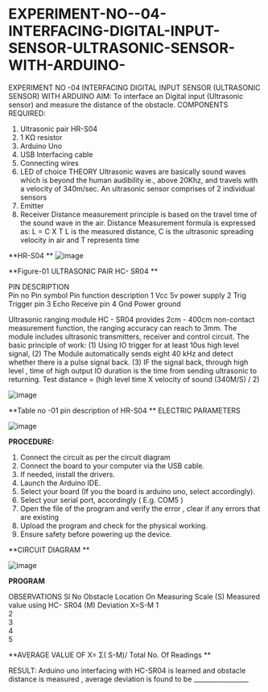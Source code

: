 # EXPERIMENT-NO--04-INTERFACING-DIGITAL-INPUT-SENSOR-ULTRASONIC-SENSOR-WITH-ARDUINO-





EXPERIMENT NO -04
INTERFACING DIGITAL INPUT SENSOR (ULTRASONIC SENSOR) WITH ARDUINO 
AIM:  To interface an Digital input (Ultrasonic sensor) and measure the distance of the obstacle.
COMPONENTS REQUIRED:
1.	Ultrasonic pair  HR-S04
2.	1 KΩ resistor 
3.	Arduino Uno 
4.	USB Interfacing cable 
5.	Connecting wires 
6.	LED of choice 
THEORY
Ultrasonic waves are basically sound waves which is beyond the human audibility ie., above 20Khz, and travels with a velocity of 340m/sec.
An ultrasonic sensor comprises of 2 individual sensors
 1. Emitter 
2. Receiver
Distance measurement principle is based on the travel time of the sound wave in the air. Distance Measurement formula is expressed as:
 L = C X T
L is the measured distance, 
 C is the ultrasonic spreading velocity in air and
 T represents time




**HR-S04
**
![image](https://user-images.githubusercontent.com/36288975/163531726-7d3880a5-a1c9-40d7-8c76-5ff72699d6fc.png)

**Figure-01 ULTRASONIC PAIR HC- SR04
**



PIN DESCRIPTION  
Pin no 	Pin symbol	Pin function description 
1	Vcc	5v power supply
2	Trig 	Trigger pin 
3	Echo 	Receive pin 
4	Gnd 	Power ground

Ultrasonic ranging module HC - SR04 provides 2cm - 400cm non-contact measurement function, the ranging accuracy can reach to 3mm. The module includes ultrasonic transmitters, receiver and control circuit. The basic principle of work:
(1) Using IO trigger for at least 10us high level signal,
(2) The Module automatically sends eight 40 kHz and detect whether there is a pulse signal back.
(3) IF the signal back, through high level , time of high output IO duration is the time from sending ultrasonic to returning.
Test distance = (high level time X velocity of sound (340M/S) / 2)






![image](https://user-images.githubusercontent.com/36288975/163531726-7d3880a5-a1c9-40d7-8c76-5ff72699d6fc.png)

**Table no -01 pin description of HR-S04
**
ELECTRIC PARAMETERS


![image](https://user-images.githubusercontent.com/36288975/163531640-7c4f6e7d-fdc2-4624-8dae-ad3de9bd36b6.png)
 


**PROCEDURE:**
1.	Connect the circuit as per the circuit diagram 
2.	Connect the board to your computer via the USB cable.
3.	If needed, install the drivers.
4.	Launch the Arduino IDE.
5.	Select your board (If you the board is arduino uno, select accordingly).
6.	Select your serial port, accordingly ( E.g. COM5 )
7.	Open the file of the program  and verify the error , clear if any errors that are existing 
8.	Upload the program and check for the physical working. 
9.	Ensure safety before powering up the device.


**CIRCUIT DIAGRAM 
** 

![image](https://user-images.githubusercontent.com/36288975/163531582-305baaa0-cd55-4b35-a6b9-7a40f95e9374.png)




**PROGRAM**
 

OBSERVATIONS
Sl No 	Obstacle Location On Measuring Scale  (S)	Measured value using HC- SR04 (M)	Deviation 
X=S-M
1			
2			
3			
4			
5			

**AVERAGE VALUE OF  X= Σ( S-M)/ Total No. Of Readings **
	
RESULT:  Arduino uno interfacing with HC-SR04	 is learned and obstacle distance is measured , average deviation is found to be _________________






